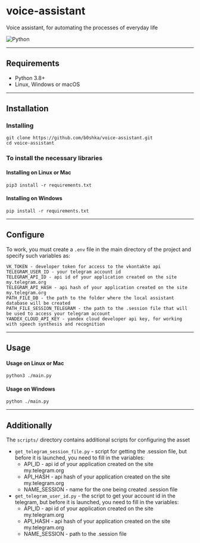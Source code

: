 # voice-assistant

Voice assistant, for automating the processes of everyday life

![Python][python-version]


---
## Requirements
* Python 3.8+
* Linux, Windows or macOS

---
## Installation

### Installing
```
git clone https://github.com/b0shka/voice-assistant.git
cd voice-assistant
```

### To install the necessary libraries
#### Installing on Linux or Mac
```
pip3 install -r requirements.txt
```

#### Installing on Windows
```
pip install -r requirements.txt
```

---
## Configure
To work, you must create a `.env` file in the main directory of the project and specify such variables as:
```
VK_TOKEN - developer token for access to the vkontakte api
TELEGRAM_USER_ID - your telegram account id
TELEGRAM_API_ID - api id of your application created on the site my.telegram.org
TELEGRAM_API_HASH - api hash of your application created on the site my.telegram.org
PATH_FILE_DB - the path to the folder where the local assistant database will be created
PATH_FILE_SESSION_TELEGRAM - the path to the .session file that will be used to access your telegram account
YANDEX_CLOUD_API_KEY - yandex cloud developer api key, for working with speech synthesis and recognition
```


---
## Usage
#### Usage on Linux or Mac
```
python3 ./main.py
```

#### Usage on Windows
```
python ./main.py
```


---
## Additionally
The `scripts/` directory contains additional scripts for configuring the asset
* `get_telegram_session_file.py` - script for getting the .session file, but before it is launched, you need to fill in the variables:
	- API_ID - api id of your application created on the site my.telegram.org
	- API_HASH - api hash of your application created on the site my.telegram.org
	- NAME_SESSION - name for the one being created .session file
* `get_telegram_user_id.py` - the script to get your account id in the telegram, but before it is launched, you need to fill in the variables:
	- API_ID - api id of your application created on the site my.telegram.org
	- API_HASH - api hash of your application created on the site my.telegram.org
	- NAME_SESSION - path to the .session file


[python-version]: https://img.shields.io/static/v1?label=Python&message=v3.8&color=blue